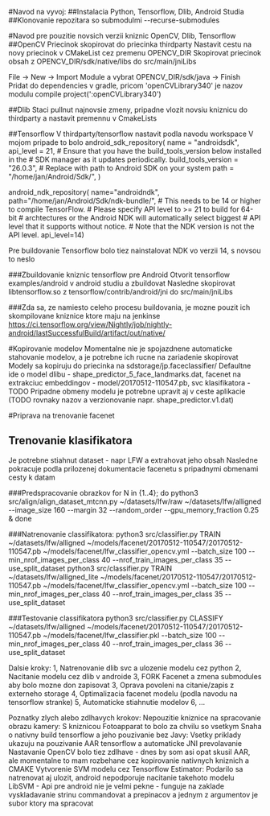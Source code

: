 #Navod na vyvoj:
##Instalacia Python, Tensorflow, Dlib, Android Studia
##Klonovanie repozitara so submodulmi --recurse-submodules

#Navod pre pouzitie novsich verzii kniznic OpenCV, Dlib, Tensorflow
##OpenCV
Priecinok skopirovat do priecinka thirdparty
Nastavit cestu na novy priecinok v CMakeList cez premenu OPENCV_DIR
Skopirovat priecinok obsah z OPENCV_DIR/sdk/native/libs do src/main/jniLibs

File -> New -> Import Module a vybrat OPENCV_DIR/sdk/java  -> Finish
Pridat do dependencies v gradle, pricom 'openCVLibrary340' je nazov modulu
compile project(':openCVLibrary340')


##Dlib
Staci pullnut najnovsie zmeny, pripadne vlozit novsiu kniznicu do thirdparty a nastavit premennu v CmakeLists

##Tensorflow
V thirdparty/tensorflow nastavit podla navodu workspace
V mojom pripade to bolo
 android_sdk_repository(
                               name = "androidsdk",
                               api_level = 21,
                               # Ensure that you have the build_tools_version below installed in the
                               # SDK manager as it updates periodically.
                               build_tools_version = "26.0.3",
                               # Replace with path to Android SDK on your system
                               path = "/home/jan/Android/Sdk/",
                           )

 android_ndk_repository(
     name="androidndk",
     path="/home/jan/Android/Sdk/ndk-bundle/",
     # This needs to be 14 or higher to compile TensorFlow.
     # Please specify API level to >= 21 to build for 64-bit
     # archtectures or the Android NDK will automatically select biggest
     # API level that it supports without notice.
     # Note that the NDK version is not the API level.
     api_level=14)

Pre buildovanie Tensorflow bolo tiez nainstalovat NDK vo verzii 14, s novsou to neslo

###Zbuildovanie kniznic tensorflow pre Android
Otvorit tensorflow examples/android v android studiu a zbuildovat
Nasledne skopirovat libtensorflow.so z tensorflow/contrib/android/jni do src/main/jniLibs

###Zda sa, ze namiesto celeho procesu buildovania, je mozne pouzit ich skompilovane kniznice ktore maju na jenkinse
https://ci.tensorflow.org/view/Nightly/job/nightly-android/lastSuccessfulBuild/artifact/out/native/

#Kopirovanie modelov
Momentalne nie je spojazdnene automaticke stahovanie modelov, a je potrebne ich rucne na zariadenie skopirovat
Modely sa kopiruju do priecinka na sdstorage/jp.faceclassifier/
Defaultne ide o model dlibu - shape_predictor_5_face_landmarks.dat,
 facenet na extrakciuc embeddingov - model/20170512-110547.pb,
 svc klasifikatora - TODO
Pripadne obmeny modelu je potrebne upravit aj v ceste aplikacie (TODO rovnaky nazov a verzionovanie napr. shape_predictor.v1.dat)


#Priprava na trenovanie facenet
## Trenovanie klasifikatora
Je potrebne stiahnut dataset - napr LFW a extrahovat jeho obsah
Nasledne pokracuje podla prilozenej dokumentacie facenetu s pripadnymi obmenami cesty k datam

###Predspracovanie obrazkov
for N in {1..4}; do python3 src/align/align_dataset_mtcnn.py ~/datasets/lfw/raw ~/datasets/lfw/alligned --image_size 160 --margin 32 --random_order --gpu_memory_fraction 0.25 & done

###Natrenovanie classifikatora:
python3 src/classifier.py TRAIN ~/datasets/lfw/alligned ~/models/facenet/20170512-110547/20170512-110547.pb  ~/models/facenet/lfw_classifier_opencv.yml --batch_size 100 --min_nrof_images_per_class 40 --nrof_train_images_per_class 35 --use_split_dataset
python3 src/classifier.py TRAIN ~/datasets/lfw/alligned_lite ~/models/facenet/20170512-110547/20170512-110547.pb  ~/models/facenet/lfw_classifier_opencv.yml --batch_size 100 --min_nrof_images_per_class 40 --nrof_train_images_per_class 35 --use_split_dataset

###Testovanie classifikatora
python3 src/classifier.py CLASSIFY ~/datasets/lfw/alligned ~/models/facenet/20170512-110547/20170512-110547.pb  ~/models/facenet/lfw_classifier.pkl --batch_size 100 --min_nrof_images_per_class 40 --nrof_train_images_per_class 36 --use_split_dataset

Dalsie kroky:
1, Natrenovanie dlib svc a ulozenie modelu cez python
2, Nacitanie modelu cez dlib v androide
3, FORK Facenet a zmena submodules aby bolo mozne don zapisovat
3, Oprava povoleni na citanie/zapis z externeho storage
4, Optimalizacia facenet modelu (podla navodu na tensorflow stranke)
5, Automaticke stiahnutie modelov
6, ...


Poznatky zlych alebo zdlhavych krokov:
Nepouzitie kniznice na spracovanie obrazu kamery: S kniznicou Fotoapparat to bolo za chvilu so vsetkym
Snaha o nativny build tensorflow a jeho pouzivanie bez Javy: Vsetky priklady ukazuju na pouzivanie AAR tensorflow a automaticke JNI prevolavanie
Nastavanie OpenCV bolo tiez zdlhave - dnes by som asi opat skusil AAR, ale momentalne to mam rozbehane cez kopirovanie nativnych kniznich a CMAKE
Vytvorenie SVM modelu cez Tensorflow Estimator: Podarilo sa natrenovat aj ulozit, android nepodporuje nacitanie takehoto modelu
LibSVM - Api pre android nie je velmi pekne - funguje na zaklade vyskladavanie strinu commandovat a prepinacov a jednym z argumentov je subor ktory ma spracovat

